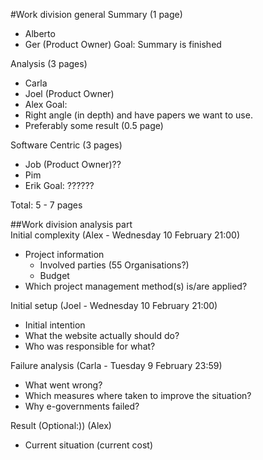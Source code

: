 
#Work division general
Summary (1 page)
 - Alberto 
 - Ger (Product Owner)
Goal: Summary is finished

Analysis (3 pages)
 - Carla
 - Joel (Product Owner) 
 - Alex 
Goal: 
 - Right angle (in depth) and have papers we want to use.
 - Preferably some result (0.5 page)

Software Centric (3 pages)
 - Job (Product Owner)??
 - Pim
 - Erik
 Goal: ??????
 
 Total: 5 - 7 pages




           
##Work division analysis part      
Initial complexity (Alex - Wednesday 10 February 21:00)
 - Project information
 	- Involved parties (55 Organisations?)
 	- Budget 
- Which project management method(s) is/are applied?

Initial setup (Joel - Wednesday 10 February 21:00)
 - Initial intention
 - What the website actually should do? 
 - Who was responsible for what?

Failure analysis (Carla - Tuesday 9 February 23:59)
 - What went wrong?
 - Which measures where taken to improve the situation?
 - Why e-governments failed?

Result (Optional:)) (Alex)
  - Current situation (current cost)
